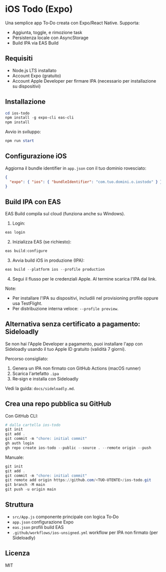 # iOS Todo (Expo)

Una semplice app To‑Do creata con Expo/React Native. Supporta:
- Aggiunta, toggle, e rimozione task
- Persistenza locale con AsyncStorage
- Build IPA via EAS Build

## Requisiti
- Node.js LTS installato
- Account Expo (gratuito)
- Account Apple Developer per firmare IPA (necessario per installazione su dispositivi)

## Installazione
```powershell
cd ios-todo
npm install -g expo-cli eas-cli
npm install
```

Avvio in sviluppo:
```powershell
npm run start
```

## Configurazione iOS
Aggiorna il bundle identifier in `app.json` con il tuo dominio rovesciato:
```json
{
  "expo": { "ios": { "bundleIdentifier": "com.tuo.domini.o.iostodo" } }
}
```

## Build IPA con EAS
EAS Build compila sul cloud (funziona anche su Windows).

1. Login:
```powershell
eas login
```
2. Inizializza EAS (se richiesto):
```powershell
eas build:configure
```
3. Avvia build iOS in produzione (IPA):
```powershell
eas build --platform ios --profile production
```
4. Segui il flusso per le credenziali Apple. Al termine scarica l'IPA dal link.

Note:
- Per installare l'IPA su dispositivi, includili nel provisioning profile oppure usa TestFlight.
- Per distribuzione interna veloce: `--profile preview`.

## Alternativa senza certificato a pagamento: Sideloadly
Se non hai l'Apple Developer a pagamento, puoi installare l'app con Sideloadly usando il tuo Apple ID gratuito (validità 7 giorni).

Percorso consigliato:
1) Genera un IPA non firmato con GitHub Actions (macOS runner)
2) Scarica l'artefatto `.ipa`
3) Re‑sign e installa con Sideloadly

Vedi la guida: `docs/sideloadly.md`.

## Crea una repo pubblica su GitHub
Con GitHub CLI:
```powershell
# dalla cartella ios-todo
git init
git add .
git commit -m "chore: initial commit"
gh auth login
gh repo create ios-todo --public --source . --remote origin --push
```

Manuale:
```powershell
git init
git add .
git commit -m "chore: initial commit"
git remote add origin https://github.com/<TUO-UTENTE>/ios-todo.git
git branch -M main
git push -u origin main
```

## Struttura
- `src/App.js` componente principale con logica To‑Do
- `app.json` configurazione Expo
- `eas.json` profili build EAS
 - `.github/workflows/ios-unsigned.yml` workflow per IPA non firmato (per Sideloadly)

## Licenza
MIT